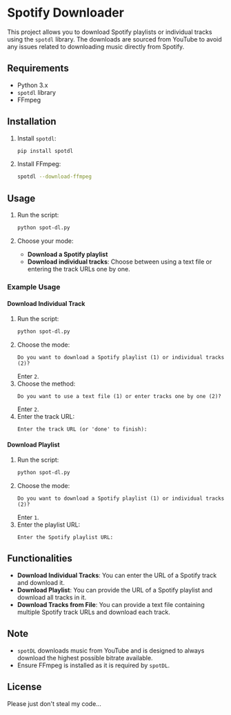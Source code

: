 # Spotify Downloader

This project allows you to download Spotify playlists or individual tracks using the `spotdl` library. The downloads are sourced from YouTube to avoid any issues related to downloading music directly from Spotify.

## Requirements

- Python 3.x
- `spotdl` library
- FFmpeg

## Installation

1. Install `spotdl`:
    ```bash
    pip install spotdl
    ```

2. Install FFmpeg:
    ```bash
    spotdl --download-ffmpeg
    ```

## Usage

1. Run the script:
    ```bash
    python spot-dl.py
    ```

2. Choose your mode:
    - **Download a Spotify playlist**
    - **Download individual tracks**: Choose between using a text file or entering the track URLs one by one.

### Example Usage

#### Download Individual Track

1. Run the script:
    ```bash
    python spot-dl.py
    ```
2. Choose the mode:
    ```plaintext
    Do you want to download a Spotify playlist (1) or individual tracks (2)?
    ```
    Enter `2`.
3. Choose the method:
    ```plaintext
    Do you want to use a text file (1) or enter tracks one by one (2)?
    ```
    Enter `2`.
4. Enter the track URL:
    ```plaintext
    Enter the track URL (or 'done' to finish):
    ```

#### Download Playlist

1. Run the script:
    ```bash
    python spot-dl.py
    ```
2. Choose the mode:
    ```plaintext
    Do you want to download a Spotify playlist (1) or individual tracks (2)?
    ```
    Enter `1`.
3. Enter the playlist URL:
    ```plaintext
    Enter the Spotify playlist URL:
    ```

## Functionalities

- **Download Individual Tracks**: You can enter the URL of a Spotify track and download it.
- **Download Playlist**: You can provide the URL of a Spotify playlist and download all tracks in it.
- **Download Tracks from File**: You can provide a text file containing multiple Spotify track URLs and download each track.

## Note

- `spotDL` downloads music from YouTube and is designed to always download the highest possible bitrate available.
- Ensure FFmpeg is installed as it is required by `spotDL`.

## License

Please just don't steal my code...

